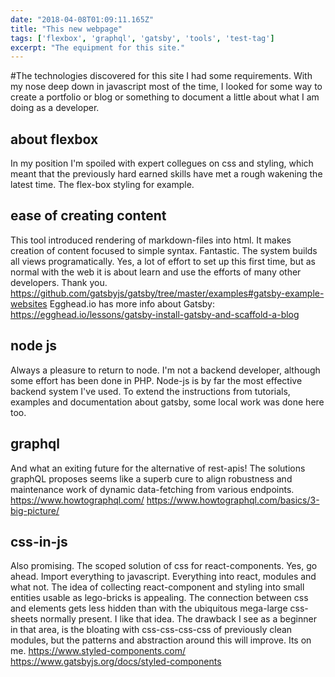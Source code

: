 ```yaml
---
date: "2018-04-08T01:09:11.165Z"
title: "This new webpage"
tags: ['flexbox', 'graphql', 'gatsby', 'tools', 'test-tag']
excerpt: "The equipment for this site."
---
```

#The technologies discovered for this site
I had some requirements. With my nose deep down in javascript most of the time, I looked for some way to create a portfolio or blog or something to document a little about what I am doing as a developer.
## about flexbox
In my position I'm spoiled with expert collegues on css and styling, which meant that the previously hard earned skills have met a rough wakening the latest time. The flex-box styling for example.
## ease of creating content
This tool introduced rendering of markdown-files into html. It makes creation of content focused to simple syntax. Fantastic. The system builds all views programatically. Yes, a lot of effort to set up this first time, but as normal with the web it is about learn and use the efforts of many other developers. Thank you.
https://github.com/gatsbyjs/gatsby/tree/master/examples#gatsby-example-websites
Egghead.io has more info about Gatsby: https://egghead.io/lessons/gatsby-install-gatsby-and-scaffold-a-blog
## node js
Always a pleasure to return to node. I'm not a backend developer, although some effort has been done in PHP. Node-js is by far the most effective backend system I've used. To extend the instructions from tutorials, examples and documentation about gatsby, some local work was done here too.
## graphql
And what an exiting future for the alternative of rest-apis! The solutions graphQL proposes seems like a superb cure to align robustness and maintenance work of dynamic data-fetching from various endpoints.
https://www.howtographql.com/   https://www.howtographql.com/basics/3-big-picture/  
## css-in-js
Also promising. The scoped solution of css for react-components. Yes, go ahead. Import everything to javascript. Everything into react, modules and what not. The idea of collecting react-component and styling into small entities usable as lego-bricks is appealing. The connection between css and elements gets less hidden than with the ubiquitous mega-large css-sheets normally present. I like that idea. The drawback I see as a beginner in that area, is the bloating with css-css-css-css of previously clean modules, but the patterns and abstraction around this will improve. Its on me.
https://www.styled-components.com/
https://www.gatsbyjs.org/docs/styled-components
